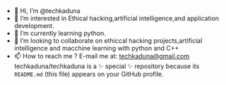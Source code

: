 - 👋 Hi, I’m @techkaduna
- 👀 I’m interested in Ethical hacking,artificial intelligence,and application development.
- 🌱 I’m currently learning python.
- 💞️ I’m looking to collaborate on ethiccal hacking projects,artificial intelligence and macchine learning with python and C++
- 📫 How to reach me ? E-mail me at: techkaduna@gmail.com
techkaduna/techkaduna is a ✨ special ✨ repository because its `README.md` (this file) appears on your GitHub profile.
